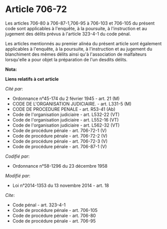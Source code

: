 # Article 706-72

Les articles 706-80 à 706-87-1,706-95 à 706-103 et 706-105 du présent code sont applicables à l'enquête, à la poursuite, à
l'instruction et au jugement des délits prévus à l'article 323-4-1 du code pénal. 

Les articles mentionnés au premier alinéa du présent article sont également applicables à l'enquête, à la poursuite, à
l'instruction et au jugement du blanchiment des mêmes délits ainsi qu'à l'association de malfaiteurs lorsqu'elle a pour objet
la préparation de l'un desdits délits.

**Nota:**



**Liens relatifs à cet article**

_Cité par_:

  - Ordonnance n°45-174 du 2 février 1945 - art. 21 (M)
  - CODE DE L'ORGANISATION JUDICIAIRE. - art. L331-5 (M)
  - CODE DE PROCEDURE PENALE - art. R53-41 (Ab)
  - Code de l'organisation judiciaire - art. L532-22 (VT)
  - Code de l'organisation judiciaire - art. L552-16 (VT)
  - Code de l'organisation judiciaire - art. L562-32 (VT)
  - Code de procédure pénale - art. 706-72-1 (V)
  - Code de procédure pénale - art. 706-72-2 (V)
  - Code de procédure pénale - art. 706-72-3 (V)
  - Code de procédure pénale - art. 706-87-1 (V)

_Codifié par_:

  - Ordonnance n°58-1296 du 23 décembre 1958

_Modifié par_:

  - Loi n°2014-1353 du 13 novembre 2014 - art. 18

_Cite_:

  - Code pénal - art. 323-4-1
  - Code de procédure pénale - art. 706-105
  - Code de procédure pénale - art. 706-80
  - Code de procédure pénale - art. 706-95

